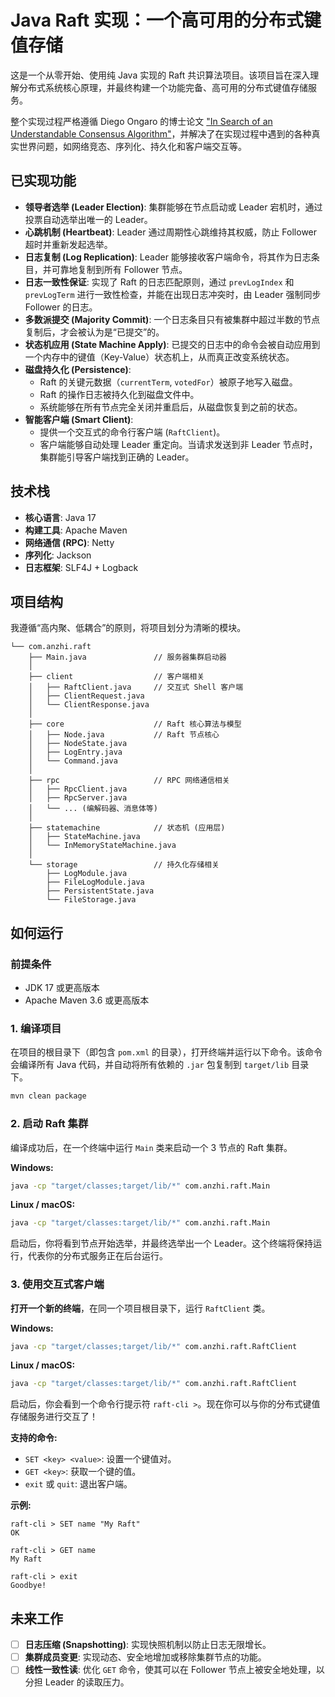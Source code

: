 # Java Raft 实现：一个高可用的分布式键值存储

这是一个从零开始、使用纯 Java 实现的 Raft 共识算法项目。该项目旨在深入理解分布式系统核心原理，并最终构建一个功能完备、高可用的分布式键值存储服务。

整个实现过程严格遵循 Diego Ongaro 的博士论文 ["In Search of an Understandable Consensus Algorithm"](https://raft.github.io/raft.pdf)，并解决了在实现过程中遇到的各种真实世界问题，如网络竞态、序列化、持久化和客户端交互等。

## 已实现功能

* **领导者选举 (Leader Election)**: 集群能够在节点启动或 Leader 宕机时，通过投票自动选举出唯一的 Leader。
* **心跳机制 (Heartbeat)**: Leader 通过周期性心跳维持其权威，防止 Follower 超时并重新发起选举。
* **日志复制 (Log Replication)**: Leader 能够接收客户端命令，将其作为日志条目，并可靠地复制到所有 Follower 节点。
* **日志一致性保证**: 实现了 Raft 的日志匹配原则，通过 `prevLogIndex` 和 `prevLogTerm` 进行一致性检查，并能在出现日志冲突时，由 Leader 强制同步 Follower 的日志。
* **多数派提交 (Majority Commit)**: 一个日志条目只有被集群中超过半数的节点复制后，才会被认为是“已提交”的。
* **状态机应用 (State Machine Apply)**: 已提交的日志中的命令会被自动应用到一个内存中的键值（Key-Value）状态机上，从而真正改变系统状态。
* **磁盘持久化 (Persistence)**:
    * Raft 的关键元数据（`currentTerm`, `votedFor`）被原子地写入磁盘。
    * Raft 的操作日志被持久化到磁盘文件中。
    * 系统能够在所有节点完全关闭并重启后，从磁盘恢复到之前的状态。
* **智能客户端 (Smart Client)**:
    * 提供一个交互式的命令行客户端 (`RaftClient`)。
    * 客户端能够自动处理 Leader 重定向。当请求发送到非 Leader 节点时，集群能引导客户端找到正确的 Leader。

## 技术栈

* **核心语言**: Java 17
* **构建工具**: Apache Maven
* **网络通信 (RPC)**: Netty
* **序列化**: Jackson
* **日志框架**: SLF4J + Logback

## 项目结构

我遵循“高内聚、低耦合”的原则，将项目划分为清晰的模块。

```
└── com.anzhi.raft
    ├── Main.java               // 服务器集群启动器
    │
    ├── client                  // 客户端相关
    │   ├── RaftClient.java     // 交互式 Shell 客户端
    │   ├── ClientRequest.java
    │   └── ClientResponse.java
    │
    ├── core                    // Raft 核心算法与模型
    │   ├── Node.java           // Raft 节点核心
    │   ├── NodeState.java
    │   ├── LogEntry.java
    │   └── Command.java
    │
    ├── rpc                     // RPC 网络通信相关
    │   ├── RpcClient.java
    │   ├── RpcServer.java
    │   └── ... (编解码器、消息体等)
    │
    ├── statemachine            // 状态机 (应用层)
    │   ├── StateMachine.java
    │   └── InMemoryStateMachine.java
    │
    └── storage                 // 持久化存储相关
        ├── LogModule.java
        ├── FileLogModule.java
        ├── PersistentState.java
        └── FileStorage.java
```

## 如何运行

### 前提条件

* JDK 17 或更高版本
* Apache Maven 3.6 或更高版本

### 1. 编译项目

在项目的根目录下（即包含 `pom.xml` 的目录），打开终端并运行以下命令。该命令会编译所有 Java 代码，并自动将所有依赖的 `.jar` 包复制到 `target/lib` 目录下。

```bash
mvn clean package
```

### 2. 启动 Raft 集群

编译成功后，在一个终端中运行 `Main` 类来启动一个 3 节点的 Raft 集群。

**Windows:**

```bash
java -cp "target/classes;target/lib/*" com.anzhi.raft.Main
```

**Linux / macOS:**

```bash
java -cp "target/classes:target/lib/*" com.anzhi.raft.Main
```

启动后，你将看到节点开始选举，并最终选举出一个 Leader。这个终端将保持运行，代表你的分布式服务正在后台运行。

### 3. 使用交互式客户端

**打开一个新的终端**，在同一个项目根目录下，运行 `RaftClient` 类。

**Windows:**

```bash
java -cp "target/classes;target/lib/*" com.anzhi.raft.RaftClient
```

**Linux / macOS:**

```bash
java -cp "target/classes:target/lib/*" com.anzhi.raft.RaftClient
```

启动后，你会看到一个命令行提示符 `raft-cli >`。现在你可以与你的分布式键值存储服务进行交互了！

**支持的命令:**

* `SET <key> <value>`: 设置一个键值对。
* `GET <key>`: 获取一个键的值。
* `exit` 或 `quit`: 退出客户端。

**示例:**

```
raft-cli > SET name "My Raft"
OK

raft-cli > GET name
My Raft

raft-cli > exit
Goodbye!
```

## 未来工作

* [ ] **日志压缩 (Snapshotting)**: 实现快照机制以防止日志无限增长。
* [ ] **集群成员变更**: 实现动态、安全地增加或移除集群节点的功能。
* [ ] **线性一致性读**: 优化 `GET` 命令，使其可以在 Follower 节点上被安全地处理，以分担 Leader 的读取压力。
